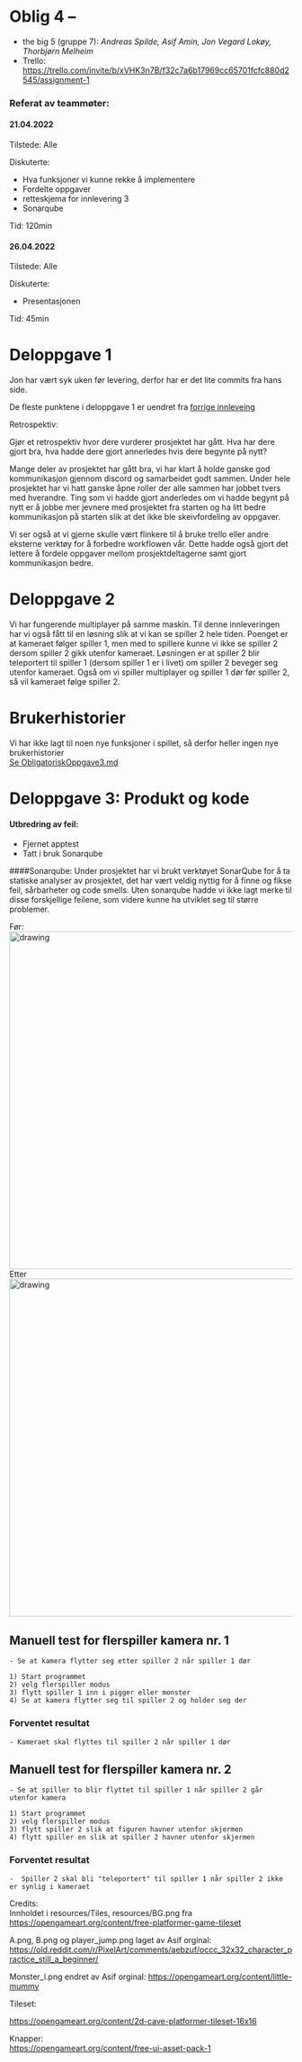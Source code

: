 # Oblig 4 –

* the big 5 (gruppe 7): *Andreas Spilde, Asif Amin, Jon Vegard Lokøy, Thorbjørn Melheim*
* Trello: https://trello.com/invite/b/xVHK3n7B/f32c7a6b17969cc65701fcfc880d2545/assignment-1
### Referat av teammøter:

#### 21.04.2022

Tilstede: Alle

Diskuterte:
- Hva funksjoner vi kunne rekke å implementere
- Fordelte oppgaver
- retteskjema for innlevering 3
- Sonarqube

Tid: 120min

#### 26.04.2022

Tilstede: Alle

Diskuterte:
- Presentasjonen

Tid: 45min


# Deloppgave 1

Jon har vært syk uken før levering, derfor har er det lite commits fra hans side.

De fleste punktene i deloppgave 1 er uendret fra [forrige innleveing](ObligatoriskOppgave3.md)

Retrospektiv:


Gjør et retrospektiv hvor dere vurderer prosjektet har gått. Hva har dere gjort bra, hva hadde dere gjort annerledes hvis dere begynte på nytt?

Mange deler av prosjektet har gått bra, vi har klart å holde ganske god kommunikasjon gjennom discord og samarbeidet godt sammen.
Under hele prosjektet har vi hatt ganske åpne roller der alle sammen har jobbet tvers med hverandre. Ting som vi hadde gjort anderledes om vi hadde begynt på nytt er å jobbe 
mer jevnere med prosjektet fra starten og ha litt bedre kommunikasjon på starten slik at det ikke ble skeivfordeling av oppgaver.  


Vi ser også at vi gjerne skulle vært flinkere til å bruke trello eller andre eksterne verktøy for å forbedre workflowen vår.
Dette hadde også gjort det lettere å fordele oppgaver mellom prosjektdeltagerne samt gjort kommunikasjon bedre.




# Deloppgave 2

Vi har fungerende multiplayer på samme maskin. Til denne innleveringen har vi også fått til en løsning slik at vi kan se spiller 2 hele tiden.
Poenget er at kameraet følger spiller 1, men med to spillere kunne vi ikke se spiller 2 dersom spiller 2 gikk utenfor kameraet. Løsningen er at spiller 2 blir teleportert til spiller 1 (dersom spiller 1 er i livet) om spiller 2 beveger seg utenfor kameraet. Også om vi spiller multiplayer og spiller 1 dør før spiller 2, så vil kameraet følge spiller 2.

# Brukerhistorier
Vi har ikke lagt til noen nye funksjoner i spillet, så derfor heller ingen nye brukerhistorier<br>
[Se ObligatoriskOppgave3.md](ObligatoriskOppgave3.md)

# Deloppgave 3: Produkt og kode

#### Utbredring av feil:
- Fjernet apptest
- Tatt i bruk Sonarqube


####Sonarqube:
Under prosjektet har vi brukt verktøyet SonarQube for å ta statiske analyser av prosjektet, 
det har vært veldig nyttig for å finne og fikse feil, sårbarheter og code smells. Uten sonarqube hadde vi ikke lagt merke til disse forskjellige
feilene, som videre kunne ha utviklet seg til større problemer. 


Før: <br>
<img src="https://i.imgur.com/YYvB7LW.png" alt="drawing" width="600"/> <br>
Etter<br>
<img src="https://i.imgur.com/q0YUaWs.png" alt="drawing" width="600"/> 

## Manuell test for flerspiller kamera nr. 1
	- Se at kamera flytter seg etter spiller 2 når spiller 1 dør
	
	1) Start programmet
	2) velg flerspiller modus
	3) flytt spiller 1 inn i pigger eller monster
	4) Se at kamera flytter seg til spiller 2 og holder seg der
	
### Forventet resultat
	- Kameraet skal flyttes til spiller 2 når spiller 1 dør
	
## Manuell test for flerspiller kamera nr. 2
	- Se at spiller to blir flyttet til spiller 1 når spiller 2 går utenfor kamera
	
	1) Start programmet
	2) velg flerspiller modus
	3) flytt spiller 2 slik at figuren havner utenfor skjermen
	4) flytt spiller en slik at spiller 2 havner utenfor skjermen

### Forventet resultat
	-  Spiller 2 skal bli "teleportert" til spiller 1 når spiller 2 ikke er synlig i kameraet

Credits:<br>
Innholdet i resources/Tiles, resources/BG.png fra https://opengameart.org/content/free-platformer-game-tileset<br>

A.png, B.png og player_jump.png laget av Asif orginal: https://old.reddit.com/r/PixelArt/comments/aebzuf/occc_32x32_character_practice_still_a_beginner/ <br>

Monster_l.png endret av Asif orginal: https://opengameart.org/content/little-mummy<br>

Tileset:<br>

https://opengameart.org/content/2d-cave-platformer-tileset-16x16<br>

Knapper:<br>
https://opengameart.org/content/free-ui-asset-pack-1


